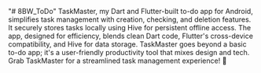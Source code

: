 "# 8BW_ToDo"
TaskMaster, my Dart and Flutter-built to-do app for Android, simplifies task management with creation, checking, and deletion features. It securely stores tasks locally using Hive for persistent offline access. The app, designed for efficiency, blends clean Dart code, Flutter's cross-device compatibility, and Hive for data storage. TaskMaster goes beyond a basic to-do app; it's a user-friendly productivity tool that mixes design and tech. Grab TaskMaster for a streamlined task management experience! 🚀




